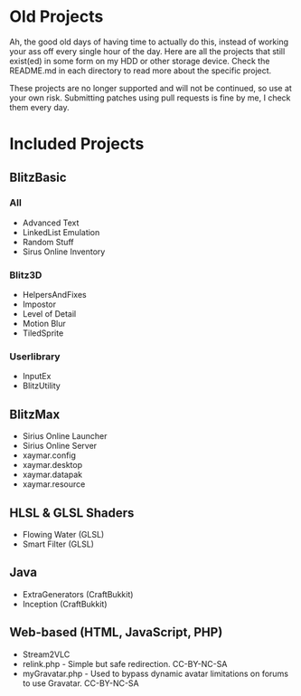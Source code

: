# Old Projects #

Ah, the good old days of having time to actually do this, instead of working your ass off every single hour of the day. Here are all the projects that still exist(ed) in some form on my HDD or other storage device. Check the README.md in each directory to read more about the specific project.

These projects are no longer supported and will not be continued, so use at your own risk. Submitting patches using pull requests is fine by me, I check them every day.

# Included Projects #

## BlitzBasic ##

### All ###

* Advanced Text
* LinkedList Emulation
* Random Stuff
* Sirus Online Inventory

### Blitz3D ###

* HelpersAndFixes
* Impostor
* Level of Detail
* Motion Blur
* TiledSprite

### Userlibrary ###

* InputEx
* BlitzUtility

## BlitzMax ##

* Sirius Online Launcher
* Sirius Online Server
* xaymar.config
* xaymar.desktop
* xaymar.datapak
* xaymar.resource

## HLSL & GLSL Shaders ##

* Flowing Water (GLSL)
* Smart Filter (GLSL)

## Java ##

* ExtraGenerators (CraftBukkit)
* Inception (CraftBukkit)

## Web-based (HTML, JavaScript, PHP) ##

* Stream2VLC
* relink.php - Simple but safe redirection. CC-BY-NC-SA
* myGravatar.php - Used to bypass dynamic avatar limitations on forums to use Gravatar. CC-BY-NC-SA